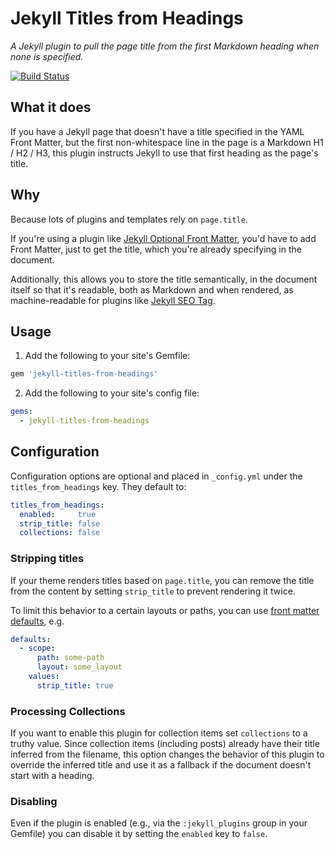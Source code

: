 # Jekyll Titles from Headings

*A Jekyll plugin to pull the page title from the first Markdown heading when none is specified.*

[![Build Status](https://travis-ci.org/benbalter/jekyll-titles-from-headings.svg?branch=master)](https://travis-ci.org/benbalter/jekyll-titles-from-headings)

## What it does

If you have a Jekyll page that doesn't have a title specified in the YAML Front Matter, but the first non-whitespace line in the page is a Markdown H1 / H2 / H3, this plugin instructs Jekyll to use that first heading as the page's title.

## Why

Because lots of plugins and templates rely on `page.title`.

If you're using a plugin like [Jekyll Optional Front Matter](https://github.com/benbalter/jekyll-optional-front-matter), you'd have to add Front Matter, just to get the title, which you're already specifying in the document.

Additionally, this allows you to store the title semantically, in the document itself so that it's readable, both as Markdown and when rendered, as machine-readable for plugins like [Jekyll SEO Tag](https://github.com/benbalter/jekyll-seo-tag).

## Usage

1. Add the following to your site's Gemfile:

  ```ruby
  gem 'jekyll-titles-from-headings'
  ```

2. Add the following to your site's config file:

  ```yml
  gems:
    - jekyll-titles-from-headings
  ```

## Configuration

Configuration options are optional and placed in `_config.yml` under the `titles_from_headings` key. They default to:

```yml
titles_from_headings:
  enabled:     true
  strip_title: false
  collections: false
```

### Stripping titles

If your theme renders titles based on `page.title`, you can remove the title from the content by setting `strip_title` to prevent rendering it twice.

To limit this behavior to a certain layouts or paths, you can use [front matter defaults](https://jekyllrb.com/docs/configuration/#front-matter-defaults), e.g.

```yml
defaults:
  - scope:
      path: some-path
      layout: some_layout
    values:
      strip_title: true
```

### Processing Collections

If you want to enable this plugin for collection items set `collections` to a truthy value. Since collection items (including posts) already have their title inferred from the filename, this option changes the behavior of this plugin to override the inferred title and use it as a fallback if the document doesn't start with a heading.

### Disabling

Even if the plugin is enabled (e.g., via the `:jekyll_plugins` group in your Gemfile) you can disable it by setting the `enabled` key to `false`.
